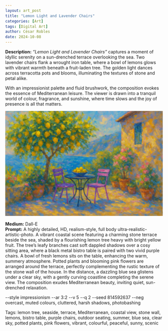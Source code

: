 ```yaml
---
layout: art_post
title: "Lemon Light and Lavender Chairs"
categories: [Art]
tags: [Digital Art]
author: César Robles
date: 2024-10-08
---
```

**Description:** *“Lemon Light and Lavender Chairs”* captures a moment of idyllic serenity on a sun-drenched terrace overlooking the sea. Two lavender chairs flank a wrought iron table, where a bowl of lemons glows with vibrant warmth beneath a fruit-laden tree. The golden light dances across terracotta pots and blooms, illuminating the textures of stone and petal alike.

With an impressionist palette and fluid brushwork, the composition evokes the essence of Mediterranean leisure. The viewer is drawn into a tranquil world of colour, fragrance, and sunshine, where time slows and the joy of presence is all that matters.

![Lemon Light and Lavender Chairs](/imag/digital_art/lemon_light_and_lavender_chairs.png)

**Medium:** Dall-E\
**Prompt:** A highly detailed, HD, realism-style,  full body ultra-realistic-artistic-photo. A vibrant coastal scene featuring a charming stone terrace beside the sea, shaded by a flourishing lemon tree heavy with bright yellow fruit. The tree’s leafy branches cast soft dappled shadows over a cosy sitting area, where a black metal bistro table is paired with two vivid purple chairs. A bowl of fresh lemons sits on the table, enhancing the warm, summery atmosphere. Potted plants and blooming pink flowers are arranged around the terrace, perfectly complementing the rustic texture of the stone wall of the house. In the distance, a dazzling blue sea glistens under a clear sky, with a gently curving coastline completing the serene view. The composition exudes Mediterranean beauty, inviting quiet, sun-drenched relaxation.

--style impressionism --ar 3:2 --v 5 --q 2 --seed 814592637 --neg overcast, muted colours, cluttered, harsh shadows, photobashing

Tags: lemon tree, seaside, terrace, Mediterranean, coastal view, stone wall, lemons, bistro table, purple chairs, outdoor seating, summer, blue sea, clear sky, potted plants, pink flowers, vibrant, colourful, peaceful, sunny, scenic